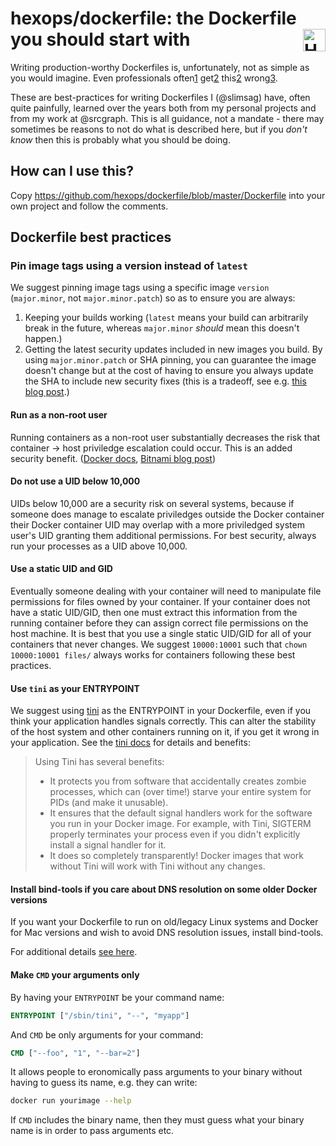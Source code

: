 # hexops/dockerfile: the Dockerfile you should start with <a href="https://hexops.com"><img align="right" height="36px" alt="Hexops logo" src="https://raw.githubusercontent.com/hexops/media/master/logo_whitebg.svg"></img></a>

Writing production-worthy Dockerfiles is, unfortunately, not as simple as you would imagine. Even professionals often[1](https://github.com/docker-library/postgres/issues/175) get[2](https://github.com/prometheus/prometheus/issues/3441) this[2](https://github.com/docker-library/postgres/pull/791) wrong[3](https://github.com/docker-library/postgres/issues/796).

These are best-practices for writing Dockerfiles I (@slimsag) have, often quite painfully, learned over the years both from my personal projects and from my work at @srcgraph. This is all guidance, not a mandate - there may sometimes be reasons to not do what is described here, but if you _don't know_ then this is probably what you should be doing.

## How can I use this?

Copy https://github.com/hexops/dockerfile/blob/master/Dockerfile into your own project and follow the comments.

## Dockerfile best practices

### Pin image tags using a version instead of `latest`

We suggest pinning image tags using a specific image `version` (`major.minor`, not `major.minor.patch`) so as to ensure you are always:

1. Keeping your builds working (`latest` means your build can arbitrarily break in the future, whereas `major.minor` _should_ mean this doesn't happen.)
2. Getting the latest security updates included in new images you build. By using `major.minor.patch` or SHA pinning, you can guarantee the image doesn't change but at the cost of having to ensure you always update the SHA to include new security fixes (this is a tradeoff, see e.g. [this blog post](https://rockbag.medium.com/why-you-should-pin-your-docker-images-with-sha-instead-of-tags-fd132443b8a6).)

#### Run as a non-root user

Running containers as a non-root user substantially decreases the risk that container -> host priviledge escalation could occur. This is an added security benefit. ([Docker docs](https://docs.docker.com/engine/security/#linux-kernel-capabilities), [Bitnami blog post](https://engineering.bitnami.com/articles/why-non-root-containers-are-important-for-security.html))

#### Do not use a UID below 10,000

UIDs below 10,000 are a security risk on several systems, because if someone does manage to escalate priviledges outside the Docker container their Docker container UID may overlap with a more priviledged system user's UID granting them additional permissions. For best security, always run your processes as a UID above 10,000.

#### Use a static UID and GID

Eventually someone dealing with your container will need to manipulate file permissions for files owned by your container. If your container does not have a static UID/GID, then one must extract this information from the running container before they can assign correct file permissions on the host machine. It is best that you use a single static UID/GID for all of your containers that never changes. We suggest `10000:10001` such that `chown 10000:10001 files/` always works for containers following these best practices.

#### Use `tini` as your ENTRYPOINT

We suggest using [tini](https://github.com/krallin/tini) as the ENTRYPOINT in your Dockerfile, even if you think your application handles signals correctly. This can alter the stability of the host system and other containers running on it, if you get it wrong in your application. See the [tini docs](https://github.com/krallin/tini) for details and benefits:

> Using Tini has several benefits:
>
> * It protects you from software that accidentally creates zombie processes, which can (over time!) starve your entire system for PIDs (and make it unusable).
> * It ensures that the default signal handlers work for the software you run in your Docker image. For example, with Tini, SIGTERM properly terminates your process even if you didn't explicitly install a signal handler for it.
> * It does so completely transparently! Docker images that work without Tini will work with Tini without any changes.

#### Install bind-tools if you care about DNS resolution on some older Docker versions

If you want your Dockerfile to run on old/legacy Linux systems and Docker for Mac versions and wish to avoid DNS resolution issues, install bind-tools.

For additional details [see here](https://github.com/sourcegraph/godockerize/commit/5cf4e6d81720f2551e6a7b2b18c63d1460bbbe4e#commitcomment-45061472).

#### Make `CMD` your arguments only

By having your `ENTRYPOINT` be your command name:

```Dockerfile
ENTRYPOINT ["/sbin/tini", "--", "myapp"]
```

And `CMD` be only arguments for your command:

```Dockerfile
CMD ["--foo", "1", "--bar=2"]
```

It allows people to eronomically pass arguments to your binary without having to guess its name, e.g. they can write:

```sh
docker run yourimage --help
```

If `CMD` includes the binary name, then they must guess what your binary name is in order to pass arguments etc.
